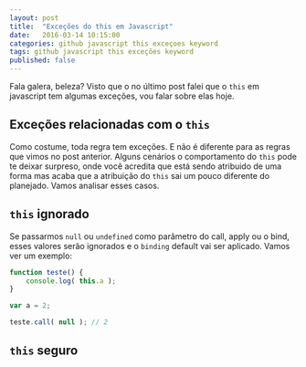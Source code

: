 ```yaml
---
layout: post
title:  "Exceções do this em Javascript"
date:   2016-03-14 10:15:00
categories: github javascript this exceçoes keyword
tags: github javascript this exceções keyword
published: false
---
```


Fala galera, beleza? Visto que o no último post falei que o `this` em javascript tem algumas exceções, vou falar sobre elas hoje.

## Exceções relacionadas com o `this`
Como costume, toda regra tem exceções. E não é diferente para as regras que vimos no post anterior. Alguns cenários o comportamento do `this` pode te deixar surpreso, onde você acredita que está sendo atribuido de uma forma mas acaba que a atribuição do `this` sai um pouco diferente do planejado. Vamos analisar esses casos. 

## `this` ignorado

Se passarmos `null` ou `undefined` como parâmetro do call, apply ou o bind, esses valores serão ignorados e o `binding` default vai ser aplicado. Vamos ver um exemplo:

```js
function teste() {
    console.log( this.a );
}

var a = 2;

teste.call( null ); // 2
```

## `this` seguro

